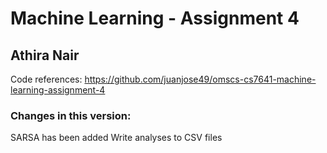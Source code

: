 # Machine Learning - Assignment 4
## Athira Nair
Code references:
https://github.com/juanjose49/omscs-cs7641-machine-learning-assignment-4

### Changes in this version:
SARSA has been added
Write analyses to CSV files

